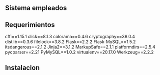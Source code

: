 ## Sistema empleados

## Requerimientos
cffi==1.15.1
click==8.1.3
colorama==0.4.6
cryptography==38.0.4
distlib==0.3.6
filelock==3.8.2
Flask==2.2.2
Flask-MySQL==1.5.2
itsdangerous==2.1.2
Jinja2==3.1.2
MarkupSafe==2.1.1
platformdirs==2.5.4
pycparser==2.21
PyMySQL==1.0.2
virtualenv==20.17.0
Werkzeug==2.2.2

## Instalacion